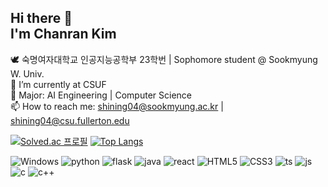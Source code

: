 ## Hi there 👋 <br>I'm Chanran Kim 

🕊️ 숙명여자대학교 인공지능공학부 23학번 | Sophomore student @ Sookmyung W. Univ. <br>
🔭 I’m currently at CSUF <br>
🌱 Major: AI Engineering | Computer Science <br>
📫 How to reach me: shining04@sookmyung.ac.kr | shining04@csu.fullerton.edu <br>

[![Solved.ac
프로필](http://mazassumnida.wtf/api/v2/generate_badge?boj=shining04)](https://solved.ac/shining04)
[![Top Langs](https://github-readme-stats.vercel.app/api/top-langs/?username=isliese)](https://github.com/anuraghazra/github-readme-stats)

![Windows](https://img.shields.io/badge/Windows-0078D6?style=for-the-badge&logo=windows&logoColor=white)
![python](https://img.shields.io/badge/Python-3776AB?style=for-the-badge&logo=python&logoColor=white)
![flask](https://img.shields.io/badge/Flask-000000?style=for-the-badge&logo=flask&logoColor=white)
![java](https://img.shields.io/badge/Java-ED8B00?style=for-the-badge&logo=openjdk&logoColor=white)
![react](https://img.shields.io/badge/React-20232A?style=for-the-badge&logo=react&logoColor=61DAFB)
![HTML5](https://img.shields.io/badge/HTML5-E34F26?style=for-the-badge&logo=html5&logoColor=white)
![CSS3](https://img.shields.io/badge/CSS3-1572B6?style=for-the-badge&logo=css3&logoColor=white)
![ts](https://img.shields.io/badge/TypeScript-007ACC?style=for-the-badge&logo=typescript&logoColor=white)
![js](https://img.shields.io/badge/JavaScript-F7DF1E?style=for-the-badge&logo=JavaScript&logoColor=white)
![c](https://img.shields.io/badge/C-00599C?style=for-the-badge&logo=c&logoColor=white)
![c++](https://img.shields.io/badge/C%2B%2B-00599C?style=for-the-badge&logo=c%2B%2B&logoColor=white)








